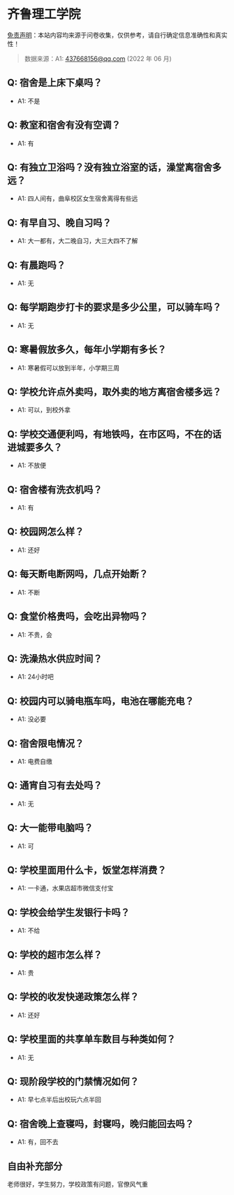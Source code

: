 # 齐鲁理工学院

[免责声明](https://colleges.chat/#_3)：本站内容均来源于问卷收集，仅供参考，请自行确定信息准确性和真实性！

> 数据来源：A1: 437668156@qq.com (2022 年 06 月)

## Q: 宿舍是上床下桌吗？

- A1: 不是

## Q: 教室和宿舍有没有空调？

- A1: 有

## Q: 有独立卫浴吗？没有独立浴室的话，澡堂离宿舍多远？

- A1: 四人间有，曲阜校区女生宿舍离得有些远

## Q: 有早自习、晚自习吗？

- A1: 大一都有，大二晚自习，大三大四不了解

## Q: 有晨跑吗？

- A1: 无

## Q: 每学期跑步打卡的要求是多少公里，可以骑车吗？

- A1: 无

## Q: 寒暑假放多久，每年小学期有多长？

- A1: 寒暑假可以放到半年，小学期三周

## Q: 学校允许点外卖吗，取外卖的地方离宿舍楼多远？

- A1: 可以，到校外拿

## Q: 学校交通便利吗，有地铁吗，在市区吗，不在的话进城要多久？

- A1: 不放便

## Q: 宿舍楼有洗衣机吗？

- A1: 有

## Q: 校园网怎么样？

- A1: 还好

## Q: 每天断电断网吗，几点开始断？

- A1: 不断

## Q: 食堂价格贵吗，会吃出异物吗？

- A1: 不贵，会

## Q: 洗澡热水供应时间？

- A1: 24小时吧

## Q: 校园内可以骑电瓶车吗，电池在哪能充电？

- A1: 没必要

## Q: 宿舍限电情况？

- A1: 电费自缴

## Q: 通宵自习有去处吗？

- A1: 无

## Q: 大一能带电脑吗？

- A1: 可

## Q: 学校里面用什么卡，饭堂怎样消费？

- A1: 一卡通，水果店超市微信支付宝

## Q: 学校会给学生发银行卡吗？

- A1: 不给

## Q: 学校的超市怎么样？

- A1: 贵

## Q: 学校的收发快递政策怎么样？

- A1: 还好

## Q: 学校里面的共享单车数目与种类如何？

- A1: 无

## Q: 现阶段学校的门禁情况如何？

- A1: 早七点半后出校玩六点半回

## Q: 宿舍晚上查寝吗，封寝吗，晚归能回去吗？

- A1: 有，回不去

## 自由补充部分

老师很好，学生努力，学校政策有问题，官僚风气重